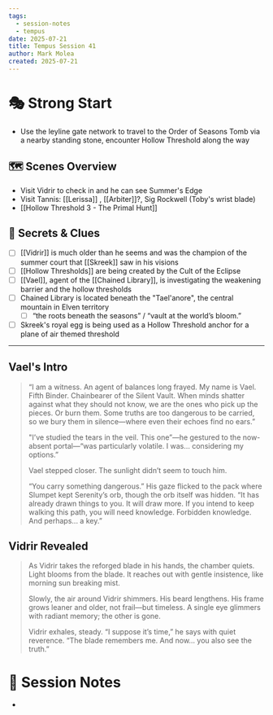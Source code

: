 ```yaml
---
tags:
  - session-notes
  - tempus
date: 2025-07-21
title: Tempus Session 41
author: Mark Molea
created: 2025-07-21
---
```

# 🎭 Strong Start

- Use the leyline gate network to travel to the Order of Seasons Tomb via a nearby standing stone, encounter Hollow Threshold along the way

## 🗺 Scenes Overview

- Visit Vidrir to check in and he can see Summer's Edge
- Visit Tannis: [[Lerissa]] , [[Arbiter]]?, Sig Rockwell (Toby's wrist blade)
- [[Hollow Threshold 3 - The Primal Hunt]]

## 🔑 Secrets & Clues

- [ ] [[Vidrir]] is much older than he seems and was the champion of the summer court that [[Skreek]] saw in his visions
- [ ] [[Hollow Thresholds]] are being created by the Cult of the Eclipse
- [ ] [[Vael]], agent of the [[Chained Library]], is investigating the weakening barrier and the hollow thresholds
- [ ] Chained Library is located beneath the "Tael'anore", the central mountain in Elven territory
	- [ ] “the roots beneath the seasons” / “vault at the world’s bloom.”
- [ ] Skreek's royal egg is being used as a Hollow Threshold anchor for a plane of air themed threshold

---
## Vael's Intro

> “I am a witness. An agent of balances long frayed. My name is Vael. Fifth Binder. Chainbearer of the Silent Vault. When minds shatter against what they should not know, we are the ones who pick up the pieces. Or burn them. Some truths are too dangerous to be carried, so we bury them in silence—where even their echoes find no ears.”
> 
> "I’ve studied the tears in the veil. This one”—he gestured to the now-absent portal—“was particularly volatile. I was… considering my options.”
> 
> Vael stepped closer. The sunlight didn’t seem to touch him.
>  
> “You carry something dangerous.” His gaze flicked to the pack where Slumpet kept Serenity’s orb, though the orb itself was hidden. “It has already drawn things to you. It will draw more. If you intend to keep walking this path, you will need knowledge. Forbidden knowledge. And perhaps... a key.”

## Vidrir Revealed

> As Vidrir takes the reforged blade in his hands, the chamber quiets. Light blooms from the blade. It reaches out with gentle insistence, like morning sun breaking mist. 
> 
> Slowly, the air around Vidrir shimmers. His beard lengthens. His frame grows leaner and older, not frail—but timeless. A single eye glimmers with radiant memory; the other is gone.
> 
> Vidrir exhales, steady. “I suppose it’s time,” he says with quiet reverence. “The blade remembers me. And now… you also see the truth.”


# 📝 Session Notes

- 
